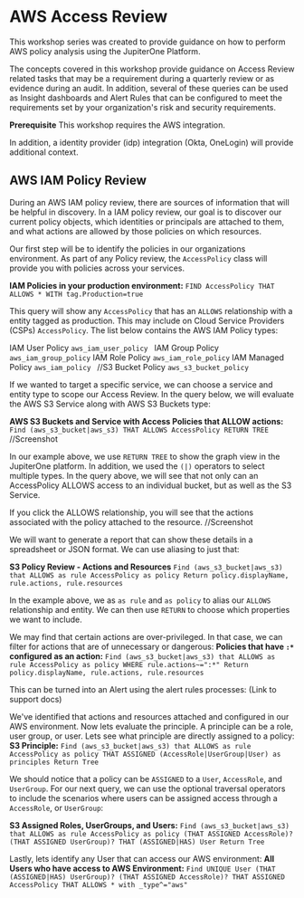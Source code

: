 # AWS Access Review

This workshop series was created to provide guidance on how to perform AWS policy analysis using the JupiterOne Platform. 

The concepts covered in this workshop provide guidance on Access Review related tasks that may be a requirement during a quarterly review or as evidence during an audit. In addition, several of these queries can be used as Insight dashboards and Alert Rules that can be configured to meet the requirements set by your organization's risk and security requirements.

**Prerequisite**
This workshop requires the AWS integration.

In addition, a identity provider (idp) integration (Okta, OneLogin) will provide additional context.

## AWS IAM Policy Review

During an AWS IAM policy review, there are sources of information that will be helpful in discovery. In a IAM policy review, our goal is to discover our current policy objects, which identities or principals are attached to them, and what actions are allowed by those policies on which resources. 

Our first step will be to identify the policies in our organizations environment. As part of any Policy review, the `AccessPolicy` class will provide you with policies across your services. 

**IAM Policies in your production environment:**
`FIND AccessPolicy THAT ALLOWS * WITH tag.Production=true`

This query will show any `AccessPolicy` that has an `ALLOWS` relationship with a entity tagged as production. This may include on Cloud Service Providers (CSPs) `AccessPolicy`. The list below contains the AWS IAM Policy types:

IAM User Policy     `aws_iam_user_policy `
IAM Group Policy    `aws_iam_group_policy`
IAM Role Policy     `aws_iam_role_policy`
IAM Managed Policy  `aws_iam_policy `
//S3 Bucket Policy    `aws_s3_bucket_policy`

If we wanted to target a specific service, we can choose a service and entity type to scope our Access Review. In the query below, we will evaluate the AWS S3 Service along with AWS S3 Buckets type:

**AWS S3 Buckets and Service with Access Policies that ALLOW actions:**
`Find (aws_s3_bucket|aws_s3) THAT ALLOWS AccessPolicy RETURN TREE`
//Screenshot

In our example above, we use `RETURN TREE` to show the graph view in the JupiterOne platform. In addition, we used the `(|)` operators to select multiple types. In the query above, we will see that not only can an AccessPolicy ALLOWS access to an individual bucket, but as well as the S3 Service.

If you click the ALLOWS relationship, you will see that the actions associated with the policy attached to the resource. 
//Screenshot

We will want to generate a report that can show these details in a spreadsheet or JSON format. We can use aliasing to just that:

**S3 Policy Review - Actions and Resources**
`Find (aws_s3_bucket|aws_s3) that ALLOWS as rule AccessPolicy as policy Return policy.displayName, rule.actions, rule.resources`

In the example above, we as `as rule` and `as policy` to alias our `ALLOWS` relationship and entity. We can then use `RETURN` to choose which properties we want to include.

We may find that certain actions are over-privileged. In that case, we can filter for actions that are of unnecessary or dangerous:
**Policies that have `:*` configured as an action:**
`Find (aws_s3_bucket|aws_s3) that ALLOWS as rule AccessPolicy as policy WHERE rule.actions~=":*" Return policy.displayName, rule.actions, rule.resources`

This can be turned into an Alert using the alert rules processes: (Link to support docs)

We've identified that actions and resources attached and configured in our AWS environment. Now lets evaluate the principle. A principle can be a role, user group, or user. Lets see what principle are directly assigned to a policy:
**S3 Principle:**
`Find (aws_s3_bucket|aws_s3) that ALLOWS as rule AccessPolicy as policy THAT ASSIGNED (AccessRole|UserGroup|User) as principles Return Tree`

We should notice that a policy can be `ASSIGNED` to a `User`, `AccessRole`, and `UserGroup`. For our next query, we can use the optional traversal operators to include the scenarios where users can be assigned access through a `AccessRole`, or `UserGroup`:

**S3 Assigned Roles, UserGroups, and Users:**
`Find (aws_s3_bucket|aws_s3) that ALLOWS as rule AccessPolicy as policy (THAT ASSIGNED AccessRole)? (THAT ASSIGNED UserGroup)? THAT (ASSIGNED|HAS) User Return Tree`

Lastly, lets identify any User that can access our AWS environment:
**All Users who have access to AWS Environment:** 
`Find UNIQUE User (THAT (ASSIGNED|HAS) UserGroup)? (THAT ASSIGNED AccessRole)? THAT ASSIGNED AccessPolicy THAT ALLOWS * with _type^="aws"`
